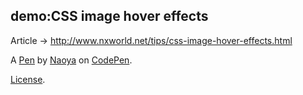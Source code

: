 demo:CSS image hover effects
----------------------------
Article → http://www.nxworld.net/tips/css-image-hover-effects.html

A [Pen](https://codepen.io/nxworld/pen/ZYNOBZ) by [Naoya](http://codepen.io/nxworld) on [CodePen](http://codepen.io/).

[License](https://codepen.io/nxworld/pen/ZYNOBZ/license).